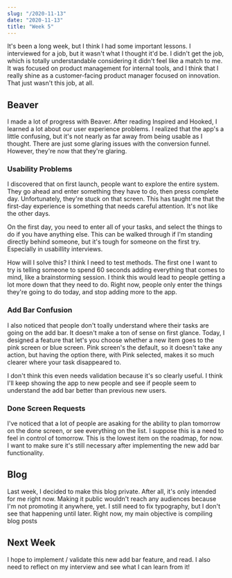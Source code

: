 ```yaml
---
slug: "/2020-11-13"
date: "2020-11-13"
title: "Week 5"
---
```

It's been a long week, but I think I had some important lessons. I interviewed for a job, but it wasn't what I thought it'd be. I didn't get the job, which is totally understandable considering it didn't feel like a match to me. It was focused on product management for internal tools, and I think that I really shine as a customer-facing product manager focused on innovation. That just wasn't this job, at all.

## Beaver
I made a lot of progress with Beaver. After reading Inspired and Hooked, I learned a lot about our user experience problems. I realized that the app's a little confusing, but it's not nearly as far away from being usable as I thought. There are just some glaring issues with the conversion funnel. However, they're now that they're glaring.

### Usability Problems
I discovered that on first launch, people want to explore the entire system. They go ahead and enter something they have to do, then press complete day. Unfortunately, they're stuck on that screen. This has taught me that the first-day experience is something that needs careful attention. It's not like the other days.

On the first day, you need to enter all of your tasks, and select the things to do if you have anything else. This can be walked through if I'm standing directly behind someone, but it's tough for someone on the first try. Especially in usabillity interviews.

How will I solve this? I think I need to test methods. The first one I want to try is telling someone to spend 60 seconds adding everything that comes to mind, like a brainstorming session. I think this would lead to people getting a lot more down that they need to do. Right now, people only enter the things they're going to do today, and stop adding more to the app.

### Add Bar Confusion
I also noticed that people don't toally understand where their tasks are going on the add bar. It doesn't make a ton of sense on first glance. Today, I designed a feature that let's you choose whether a new item goes to the pink screen or blue screen. Pink screen's the default, so it doesn't take any action, but having the option there, with Pink selected, makes it so much clearer where your task disappeared to.

I don't think this even needs validation because it's so clearly useful. I think I'll keep showing the app to new people and see if people seem to understand the add bar better than previous new users.

### Done Screen Requests
I've noticed that a lot of people are asaking for the ability to plan tomorrow on the done screen, or see everything on the list. I suppose this is a need to feel in control of tomorrow. This is the lowest item on the roadmap, for now. I want to make sure it's still necessary after implementing the new add bar functionality.

## Blog
Last week, I decided to make this blog private. After all, it's only intended for me right now. Making it public wouldn't reach any audiences because I'm not promoting it anywhere, yet. I still need to fix typography, but I don't see that happening until later. Right now, my main objective is compiling blog posts

## Next Week
I hope to implement / validate this new add bar feature, and read. I also need to reflect on my interview and see what I can learn from it!